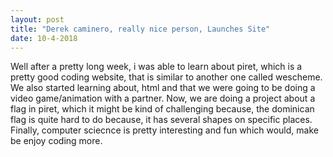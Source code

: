 ```yaml
---
layout: post
title: "Derek caminero, really nice person, Launches Site"
date: 10-4-2018
---
```


Well after a pretty long week, i was able to learn about piret, which is a pretty good coding website, that is similar to another one called wescheme. We also started learning about, html and that we were going to be doing a video game/animation with a partner. Now, we are doing a project about a flag in piret, which it might be kind of challenging because, the dominican flag is quite hard to do because, it has several shapes on specific places. Finally, computer sciecnce is pretty interesting and fun which would, make be enjoy coding more.
